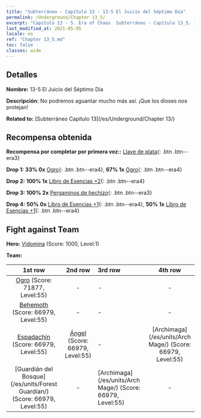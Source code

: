 ```yaml
---
title: "Subterráneo - Capítulo 13 - 13-5 El Juicio del Séptimo Día"
permalink: /Underground/Chapter 13_5/
excerpt: "Capítulo 13 - 5. Era of Chaos  Subterráneo - Capítulo 13_5. 13-5 El Juicio del Séptimo Día"
last_modified_at: 2021-05-05
locale: es
ref: "Chapter 13_5.md"
toc: false
classes: wide
---
```


## Detalles

 **Nombre:** 13-5 El Juicio del Séptimo Día

 **Descripción:** No podremos aguantar mucho más así. ¡Que los dioses nos protejan!

 **Related to:** [Subterráneo Capítulo 13](/es/Underground/Chapter 13/)

## Recompensa obtenida

 **Recompensa por completar por primera vez::** [Llave de plata](/ItemsES/con_693/){: .btn .btn--era3}

 **Drop 1:** **33% 0x** [Ogro](/ItemsES/unt_220/){: .btn .btn--era4}, **67% 1x** [Ogro](/ItemsES/unt_220/){: .btn .btn--era4}

 **Drop 2:** **100% 1x** [Libro de Esencias +2](/ItemsES/mat_53/){: .btn .btn--era4}

 **Drop 3:** **100% 2x** [Pergaminos de hechizo](/ItemsES/con_694/){: .btn .btn--era3}

 **Drop 4:** **50% 0x** [Libro de Esencias +1](/ItemsES/mat_46/){: .btn .btn--era4}, **50% 1x** [Libro de Esencias +1](/ItemsES/mat_46/){: .btn .btn--era4}


## Fight against Team
 **Hero:** [Vidomina](/es/heroes/Vidomina/) (Score: 1000, Level:1)

 **Team:**


  | 1st row | 2nd row | 3rd row | 4th row |
  |:----:|:----:|:----|:----:|
  | [Ogro](/es/units/Ogre/) (Score: 71877, Level:55)  | - | - | - |
  | [Behemoth](/es/units/Behemoth/) (Score: 66979, Level:55)  | - | - | - |
  | [Espadachín](/es/units/Swordsman/) (Score: 66979, Level:55)  | [Ángel](/es/units/Angel/) (Score: 66979, Level:55)  | - | [Archimaga](/es/units/Arch Mage/) (Score: 66979, Level:55)  |
  | [Guardián del Bosque](/es/units/Forest Guardian/) (Score: 66979, Level:55)  | - | [Archimaga](/es/units/Arch Mage/) (Score: 66979, Level:55)  | - |


